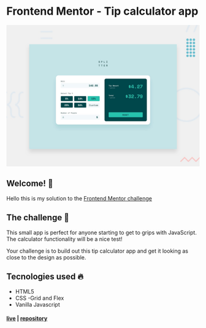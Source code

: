 # Frontend Mentor - Tip calculator app

![Design preview for the Tip calculator app coding challenge](./design/desktop-preview.jpg)

## Welcome! 👋

Hello this is my solution to the [Frontend Mentor challenge](https://www.frontendmentor.io)

## The challenge 🚀

This small app is perfect for anyone starting to get to grips with JavaScript. The calculator functionality will be a nice test!

Your challenge is to build out this tip calculator app and get it looking as close to the design as possible.

## Tecnologies used 🔥

- HTML5
- CSS -Grid and Flex
- Vanilla Javascript

#### [live](https://tipcalculatorgodoy.netlify.app/) | [repository](https://github.com/FelipeGodoy1/Frontend-Mentor/tree/main/tip-calculator-app-main)



